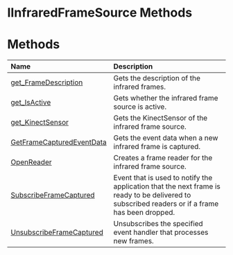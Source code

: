IInfraredFrameSource Methods  
============================  

<span id="publicmethodsSection"></span>

Methods  
=======  

<table>
<colgroup>
<col width="30%" />
<col width="60%" />
</colgroup>
<thead>
<tr class="header">
<th align="left">Name</th>
<th align="left">Description</th>
</tr>
</thead>
<tbody>
<tr class="odd">
<td align="left"><a href="Methods/get_FrameDescription_Method.md">get_FrameDescription</a></td>
<td align="left">Gets the description of the infrared frames.</td>
</tr>
<tr class="even">
<td align="left"><a href="Methods/get_IsActive_Method.md">get_IsActive</a></td>
<td align="left">Gets whether the infrared frame source is active.</td>
</tr>
<tr class="odd">
<td align="left"><a href="Methods/get_KinectSensor_Method.md">get_KinectSensor</a></td>
<td align="left">Gets the KinectSensor of the infrared frame source.</td>
</tr>
<tr class="even">
<td align="left"><a href="Methods/GetFrameCapturedEventData.md">GetFrameCapturedEventData</a></td>
<td align="left">Gets the event data when a new infrared frame is captured.</td>
</tr>
<tr class="odd">
<td align="left"><a href="Methods/OpenReader_Method.md">OpenReader</a></td>
<td align="left">Creates a frame reader for the infrared frame source.</td>
</tr>
<tr class="even">
<td align="left"><a href="Methods/SubscribeFrameCaptured.md">SubscribeFrameCaptured</a></td>
<td align="left">Event that is used to notify the application that the next frame is ready to be delivered to subscribed readers or if a frame has been dropped.</td>
</tr>
<tr class="odd">
<td align="left"><a href="Methods/UnsubscribeFrameCaptured.md">UnsubscribeFrameCaptured</a></td>
<td align="left">Unsubscribes the specified event handler that processes new frames.</td>
</tr>
</tbody>
</table>



<!--Please do not edit the data in the comment block below.-->
<!--
TOCTitle : IInfraredFrameSource Methods
RLTitle : IInfraredFrameSource Methods
KeywordK : IInfraredFrameSource interface, methods
KeywordA : Methods.T:Microsoft.Kinect.kinect.IInfraredFrameSource
AssetID : Methods.T:Microsoft.Kinect.kinect.IInfraredFrameSource
Locale : en-us
CommunityContent : 1
TargetOS : Windows
TopicType : kbSyntax
DocSet : K4Wv2
ProjType : K4Wv2Proj
Technology : Kinect for Windows
Product : Kinect for Windows SDK v2
productversion : 20
-->
